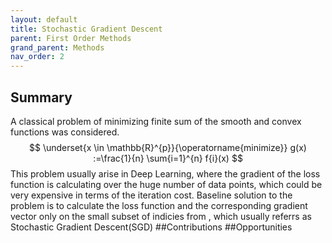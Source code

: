 ```yaml
---
layout: default
title: Stochastic Gradient Descent
parent: First Order Methods
grand_parent: Methods
nav_order: 2
---
```


## Summary
A classical problem of minimizing finite sum of the smooth and convex functions was considered. 
$$
\underset{x \in \mathbb{R}^{p}}{\operatorname{minimize}} g(x) :=\frac{1}{n} \sum{i=1}^{n} f{i}(x)
$$
This problem usually arise in Deep Learning, where the gradient of the loss function is calculating over the huge number of data points, which could be very expensive in terms of the iteration cost. Baseline solution to the problem is to calculate the loss function and the corresponding gradient vector only on the small subset of indicies from  , which usually referrs as Stochastic Gradient Descent(SGD)
##Contributions
##Opportunities
